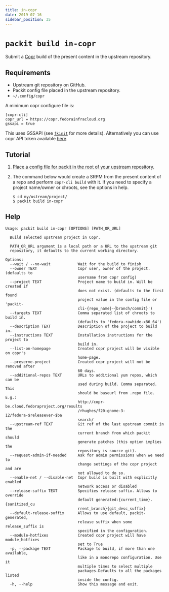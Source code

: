 ```yaml
---
title: in-copr
date: 2019-07-16
sidebar_position: 35
---
```


# `packit build in-copr`

Submit a [Copr](https://copr.fedorainfracloud.org) build of the present content in the upstream repository.

## Requirements

* Upstream git repository on GitHub.
* Packit config file placed in the upstream repository.
* `~/.config/copr`

A minimum copr configure file is:
```
[copr-cli]
copr_url = https://copr.fedorainfracloud.org
gssapi = true
```
This uses GSSAPI (see [`fkinit`](https://fedoraproject.org/wiki/Infrastructure/Kerberos#How_to_use_kerberos_auth_with_Fedora_Infrastructure)
for more details). Alternatively you can use copr API token available [here](https://copr.fedorainfracloud.org/api/).

## Tutorial

1. [Place a config file for packit in the root of your upstream repository.](/docs/configuration/)

2. The command below would create a SRPM from the present content of a repo and perform `copr-cli build` with it. If you need to specify a project name/owner or chroots, see the options in help.
    ```
    $ cd my/ustream/project/
    $ packit build in-copr
    ```

## Help

    Usage: packit build in-copr [OPTIONS] [PATH_OR_URL]

      Build selected upstream project in Copr.

      PATH_OR_URL argument is a local path or a URL to the upstream git
      repository, it defaults to the current working directory.

    Options:
      --wait / --no-wait            Wait for the build to finish
      --owner TEXT                  Copr user, owner of the project. (defaults to
                                    username from copr config)
      --project TEXT                Project name to build in. Will be created if
                                    does not exist. (defaults to the first found
                                    project value in the config file or 'packit-
                                    cli-{repo_name}-{branch/commit}')
      --targets TEXT                Comma separated list of chroots to build in.
                                    (defaults to 'fedora-rawhide-x86_64')
      --description TEXT            Description of the project to build in.
      --instructions TEXT           Installation instructions for the project to
                                    build in.
      --list-on-homepage            Created copr project will be visible on copr's
                                    home-page.
      --preserve-project            Created copr project will not be removed after
                                    60 days.
      --additional-repos TEXT       URLs to additional yum repos, which can be
                                    used during build. Comma separated. This
                                    should be baseurl from .repo file. E.g.:
                                    http://copr-be.cloud.fedoraproject.org/results
                                    /rhughes/f20-gnome-3-12/fedora-$releasever-$ba
                                    search/
      --upstream-ref TEXT           Git ref of the last upstream commit in the
                                    current branch from which packit should
                                    generate patches (this option implies the
                                    repository is source-git).
      --request-admin-if-needed     Ask for admin permissions when we need to
                                    change settings of the copr project and are
                                    not allowed to do so.
      --enable-net / --disable-net  Copr build is built with explicitly enabled
                                    network access or disabled
      --release-suffix TEXT         Specifies release suffix. Allows to override
                                    default generated:{current_time}.{sanitized_cu
                                    rrent_branch}{git_desc_suffix}
      --default-release-suffix      Allows to use default, packit-generated,
                                    release suffix when some release_suffix is
                                    specified in the configuration.
      --module-hotfixes             Created copr project will have module_hotfixes
                                    set to True
      -p, --package TEXT            Package to build, if more than one available,
                                    like in a monorepo configuration. Use it
                                    multiple times to select multiple
                                    packages.Defaults to all the packages listed
                                    inside the config.
      -h, --help                    Show this message and exit.
